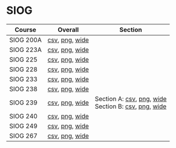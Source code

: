 # SIOG

| Course | Overall | Section |
| ------ | ------- | ------- |
| SIOG 200A | [csv](https://github.com/UCSD-Historical-Enrollment-Data/2024Fall/blob/main/overall/SIOG%20200A.csv), [png](https://raw.githubusercontent.com/UCSD-Historical-Enrollment-Data/2024Fall/main/plot_overall/SIOG%20200A.png), [wide](https://raw.githubusercontent.com/UCSD-Historical-Enrollment-Data/2024Fall/main/plot_overall_wide/SIOG%20200A.png) |  |
| SIOG 223A | [csv](https://github.com/UCSD-Historical-Enrollment-Data/2024Fall/blob/main/overall/SIOG%20223A.csv), [png](https://raw.githubusercontent.com/UCSD-Historical-Enrollment-Data/2024Fall/main/plot_overall/SIOG%20223A.png), [wide](https://raw.githubusercontent.com/UCSD-Historical-Enrollment-Data/2024Fall/main/plot_overall_wide/SIOG%20223A.png) |  |
| SIOG 225 | [csv](https://github.com/UCSD-Historical-Enrollment-Data/2024Fall/blob/main/overall/SIOG%20225.csv), [png](https://raw.githubusercontent.com/UCSD-Historical-Enrollment-Data/2024Fall/main/plot_overall/SIOG%20225.png), [wide](https://raw.githubusercontent.com/UCSD-Historical-Enrollment-Data/2024Fall/main/plot_overall_wide/SIOG%20225.png) |  |
| SIOG 228 | [csv](https://github.com/UCSD-Historical-Enrollment-Data/2024Fall/blob/main/overall/SIOG%20228.csv), [png](https://raw.githubusercontent.com/UCSD-Historical-Enrollment-Data/2024Fall/main/plot_overall/SIOG%20228.png), [wide](https://raw.githubusercontent.com/UCSD-Historical-Enrollment-Data/2024Fall/main/plot_overall_wide/SIOG%20228.png) |  |
| SIOG 233 | [csv](https://github.com/UCSD-Historical-Enrollment-Data/2024Fall/blob/main/overall/SIOG%20233.csv), [png](https://raw.githubusercontent.com/UCSD-Historical-Enrollment-Data/2024Fall/main/plot_overall/SIOG%20233.png), [wide](https://raw.githubusercontent.com/UCSD-Historical-Enrollment-Data/2024Fall/main/plot_overall_wide/SIOG%20233.png) |  |
| SIOG 238 | [csv](https://github.com/UCSD-Historical-Enrollment-Data/2024Fall/blob/main/overall/SIOG%20238.csv), [png](https://raw.githubusercontent.com/UCSD-Historical-Enrollment-Data/2024Fall/main/plot_overall/SIOG%20238.png), [wide](https://raw.githubusercontent.com/UCSD-Historical-Enrollment-Data/2024Fall/main/plot_overall_wide/SIOG%20238.png) |  |
| SIOG 239 | [csv](https://github.com/UCSD-Historical-Enrollment-Data/2024Fall/blob/main/overall/SIOG%20239.csv), [png](https://raw.githubusercontent.com/UCSD-Historical-Enrollment-Data/2024Fall/main/plot_overall/SIOG%20239.png), [wide](https://raw.githubusercontent.com/UCSD-Historical-Enrollment-Data/2024Fall/main/plot_overall_wide/SIOG%20239.png) | Section A: [csv](https://github.com/UCSD-Historical-Enrollment-Data/2024Fall/blob/main/section/SIOG%20239_A.csv), [png](https://raw.githubusercontent.com/UCSD-Historical-Enrollment-Data/2024Fall/main/plot_section/SIOG%20239_A.png), [wide](https://raw.githubusercontent.com/UCSD-Historical-Enrollment-Data/2024Fall/main/plot_section_wide/SIOG%20239_A.png)<br>Section B: [csv](https://github.com/UCSD-Historical-Enrollment-Data/2024Fall/blob/main/section/SIOG%20239_B.csv), [png](https://raw.githubusercontent.com/UCSD-Historical-Enrollment-Data/2024Fall/main/plot_section/SIOG%20239_B.png), [wide](https://raw.githubusercontent.com/UCSD-Historical-Enrollment-Data/2024Fall/main/plot_section_wide/SIOG%20239_B.png) |
| SIOG 240 | [csv](https://github.com/UCSD-Historical-Enrollment-Data/2024Fall/blob/main/overall/SIOG%20240.csv), [png](https://raw.githubusercontent.com/UCSD-Historical-Enrollment-Data/2024Fall/main/plot_overall/SIOG%20240.png), [wide](https://raw.githubusercontent.com/UCSD-Historical-Enrollment-Data/2024Fall/main/plot_overall_wide/SIOG%20240.png) |  |
| SIOG 249 | [csv](https://github.com/UCSD-Historical-Enrollment-Data/2024Fall/blob/main/overall/SIOG%20249.csv), [png](https://raw.githubusercontent.com/UCSD-Historical-Enrollment-Data/2024Fall/main/plot_overall/SIOG%20249.png), [wide](https://raw.githubusercontent.com/UCSD-Historical-Enrollment-Data/2024Fall/main/plot_overall_wide/SIOG%20249.png) |  |
| SIOG 267 | [csv](https://github.com/UCSD-Historical-Enrollment-Data/2024Fall/blob/main/overall/SIOG%20267.csv), [png](https://raw.githubusercontent.com/UCSD-Historical-Enrollment-Data/2024Fall/main/plot_overall/SIOG%20267.png), [wide](https://raw.githubusercontent.com/UCSD-Historical-Enrollment-Data/2024Fall/main/plot_overall_wide/SIOG%20267.png) |  |
